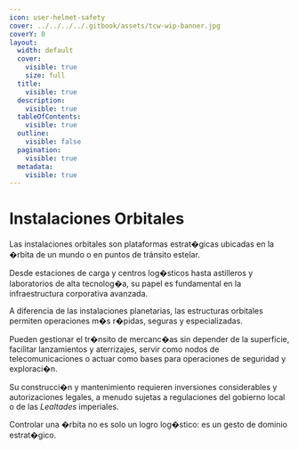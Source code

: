 ```yaml
---
icon: user-helmet-safety
cover: ../../../../.gitbook/assets/tcw-wip-banner.jpg
coverY: 0
layout:
  width: default
  cover:
    visible: true
    size: full
  title:
    visible: true
  description:
    visible: true
  tableOfContents:
    visible: true
  outline:
    visible: false
  pagination:
    visible: true
  metadata:
    visible: true
---
```


# Instalaciones Orbitales

Las instalaciones orbitales son plataformas estrat�gicas ubicadas en la �rbita de un mundo o en puntos de tránsito estelar.

Desde estaciones de carga y centros log�sticos hasta astilleros y laboratorios de alta tecnolog�a, su papel es fundamental en la infraestructura corporativa avanzada.

A diferencia de las instalaciones planetarias, las estructuras orbitales permiten operaciones m�s r�pidas, seguras y especializadas.

Pueden gestionar el tr�nsito de mercanc�as sin depender de la superficie, facilitar lanzamientos y aterrizajes, servir como nodos de telecomunicaciones o actuar como bases para operaciones de seguridad y exploraci�n.

Su construcci�n y mantenimiento requieren inversiones considerables y autorizaciones legales, a menudo sujetas a regulaciones del gobierno local o de las _Lealtades_ imperiales.

Controlar una �rbita no es solo un logro log�stico: es un gesto de dominio estrat�gico.
